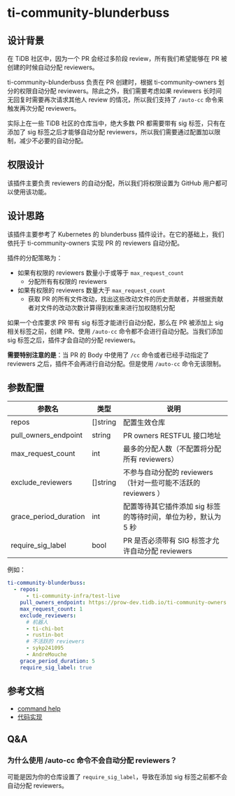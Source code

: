 # ti-community-blunderbuss

## 设计背景

在 TiDB 社区中，因为一个 PR 会经过多阶段 review，所有我们希望能够在 PR 被创建的时候自动分配 reviewers。

ti-community-blunderbuss 负责在 PR 创建时，根据 ti-community-owners 划分的权限自动分配 reviewers。除此之外，我们需要考虑如果 reviewers 长时间无回复时需要再次请求其他人 review 的情况，所以我们支持了 `/auto-cc` 命令来触发再次分配 reviewers。

实际上在一些 TiDB 社区的仓库当中，绝大多数 PR 都需要带有 sig 标签，只有在添加了 sig 标签之后才能够自动分配 reviewers，所以我们需要通过配置加以限制，减少不必要的自动分配。

## 权限设计

该插件主要负责 reviewers 的自动分配，所以我们将权限设置为 GitHub 用户都可以使用该功能。

## 设计思路

该插件主要参考了 Kubernetes 的 blunderbuss 插件设计。在它的基础上，我们依托于 ti-community-owners 实现 PR 的 reviewers 自动分配。

插件的分配策略为：

- 如果有权限的 reviewers 数量小于或等于 `max_request_count`
  - 分配所有有权限的 reviewers
- 如果有权限的 reviewers 数量大于 `max_request_count`
  - 获取 PR 的所有文件改动，找出这些改动文件的历史贡献者，并根据贡献者对文件的改动次数计算得到权重来进行加权随机分配

如果一个仓库要求 PR 带有 sig 标签才能进行自动分配，那么在 PR 被添加上 sig 相关标签之前，创建 PR、使用 `/auto-cc` 命令都不会进行自动分配。当我们添加 sig 标签之后，插件才会自动的分配 reviewers。

**需要特别注意的是**：当 PR 的 Body 中使用了 `/cc` 命令或者已经手动指定了 reviewers 之后，插件不会再进行自动分配。但是使用 `/auto-cc` 命令无该限制。

## 参数配置

| 参数名                | 类型     | 说明                                                           |
| --------------------- | -------- | -------------------------------------------------------------- |
| repos                 | []string | 配置生效仓库                                                   |
| pull_owners_endpoint  | string   | PR owners RESTFUL 接口地址                                     |
| max_request_count     | int      | 最多的分配人数（不配置将分配所有 reviewers）                   |
| exclude_reviewers     | []string | 不参与自动分配的 reviewers（针对一些可能不活跃的 reviewers ）  |
| grace_period_duration | int      | 配置等待其它插件添加 sig 标签的等待时间，单位为秒，默认为 5 秒 |
| require_sig_label     | bool     | PR 是否必须带有 SIG 标签才允许自动分配 reviewers               |

例如：

```yml
ti-community-blunderbuss:
  - repos:
      - ti-community-infra/test-live
    pull_owners_endpoint: https://prow-dev.tidb.io/ti-community-owners
    max_request_count: 1
    exclude_reviewers:
      # 机器人
      - ti-chi-bot
      - rustin-bot
      # 不活跃的 reviewers
      - sykp241095
      - AndreMouche
    grace_period_duration: 5
    require_sig_label: true
```

## 参考文档

- [command help](https://prow.tidb.io/command-help?repo=ti-community-infra%2Fconfigs#auto_cc)
- [代码实现](https://github.com/ti-community-infra/tichi/tree/master/internal/pkg/externalplugins/blunderbuss)

## Q&A

### 为什么使用 /auto-cc 命令不会自动分配 reviewers？

可能是因为你的仓库设置了 `require_sig_label`，导致在添加 sig 标签之前都不会自动分配 reviewers。
